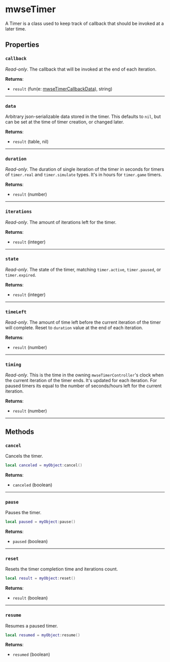 # mwseTimer
<div class="search_terms" style="display: none">mwsetimer</div>

<!---
	This file is autogenerated. Do not edit this file manually. Your changes will be ignored.
	More information: https://github.com/MWSE/MWSE/tree/master/docs
-->

A Timer is a class used to keep track of callback that should be invoked at a later time.

## Properties

### `callback`
<div class="search_terms" style="display: none">callback</div>

*Read-only*. The callback that will be invoked at the end of each iteration.

**Returns**:

* `result` (fun(e: [mwseTimerCallbackData](../types/mwseTimerCallbackData.md)), string)

***

### `data`
<div class="search_terms" style="display: none">data</div>

Arbitrary json-serializable data stored in the timer. This defaults to `nil`, but can be set at the time of timer creation, or changed later.

**Returns**:

* `result` (table, nil)

***

### `duration`
<div class="search_terms" style="display: none">duration</div>

*Read-only*. The duration of single iteration of the timer in seconds for timers of `timer.real` and `timer.simulate` types. It's in hours for `timer.game` timers.

**Returns**:

* `result` (number)

***

### `iterations`
<div class="search_terms" style="display: none">iterations</div>

*Read-only*. The amount of iterations left for the timer.

**Returns**:

* `result` (integer)

***

### `state`
<div class="search_terms" style="display: none">state</div>

*Read-only*. The state of the timer, matching `timer.active`, `timer.paused`, or `timer.expired`.

**Returns**:

* `result` (integer)

***

### `timeLeft`
<div class="search_terms" style="display: none">timeleft</div>

*Read-only*. The amount of time left before the current iteration of the timer will complete. Reset to `duration` value at the end of each iteration.

**Returns**:

* `result` (number)

***

### `timing`
<div class="search_terms" style="display: none">timing</div>

*Read-only*. This is the time in the owning `mwseTimerController`'s clock when the current iteration of the timer ends. It's updated for each iteration. For paused timers its equal to the number of seconds/hours left for the current iteration.

**Returns**:

* `result` (number)

***

## Methods

### `cancel`
<div class="search_terms" style="display: none">cancel, cel</div>

Cancels the timer.

```lua
local canceled = myObject:cancel()
```

**Returns**:

* `canceled` (boolean)

***

### `pause`
<div class="search_terms" style="display: none">pause</div>

Pauses the timer.

```lua
local paused = myObject:pause()
```

**Returns**:

* `paused` (boolean)

***

### `reset`
<div class="search_terms" style="display: none">reset</div>

Resets the timer completion time and iterations count.

```lua
local result = myObject:reset()
```

**Returns**:

* `result` (boolean)

***

### `resume`
<div class="search_terms" style="display: none">resume</div>

Resumes a paused timer.

```lua
local resumed = myObject:resume()
```

**Returns**:

* `resumed` (boolean)

